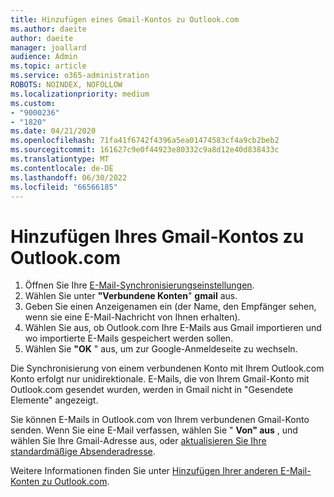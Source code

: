 ```yaml
---
title: Hinzufügen eines Gmail-Kontos zu Outlook.com
ms.author: daeite
author: daeite
manager: joallard
audience: Admin
ms.topic: article
ms.service: o365-administration
ROBOTS: NOINDEX, NOFOLLOW
ms.localizationpriority: medium
ms.custom:
- "9000236"
- "1820"
ms.date: 04/21/2020
ms.openlocfilehash: 71fa41f6742f4396a5ea01474583cf4a9cb2beb2
ms.sourcegitcommit: 161627c9e0f44923e80332c9a8d12e40d838433c
ms.translationtype: MT
ms.contentlocale: de-DE
ms.lasthandoff: 06/30/2022
ms.locfileid: "66566185"
---
```

# <a name="add-your-gmail-account-to-outlookcom"></a>Hinzufügen Ihres Gmail-Kontos zu Outlook.com

1. Öffnen Sie Ihre [E-Mail-Synchronisierungseinstellungen](https://go.microsoft.com/fwlink/?linkid=875264).
2. Wählen Sie unter **"Verbundene Konten**" **gmail** aus.
3. Geben Sie einen Anzeigenamen ein (der Name, den Empfänger sehen, wenn sie eine E-Mail-Nachricht von Ihnen erhalten).
4. Wählen Sie aus, ob Outlook.com Ihre E-Mails aus Gmail importieren und wo importierte E-Mails gespeichert werden sollen.
5. Wählen Sie **"OK** " aus, um zur Google-Anmeldeseite zu wechseln.

Die Synchronisierung von einem verbundenen Konto mit Ihrem Outlook.com Konto erfolgt nur unidirektionale. E-Mails, die von Ihrem Gmail-Konto mit Outlook.com gesendet wurden, werden in Gmail nicht in "Gesendete Elemente" angezeigt.

Sie können E-Mails in Outlook.com von Ihrem verbundenen Gmail-Konto senden. Wenn Sie eine E-Mail verfassen, wählen Sie " **Von" aus** , und wählen Sie Ihre Gmail-Adresse aus, oder [aktualisieren Sie Ihre standardmäßige Absenderadresse](https://go.microsoft.com/fwlink/?linkid=875264).

Weitere Informationen finden Sie unter [Hinzufügen Ihrer anderen E-Mail-Konten zu Outlook.com](https://support.microsoft.com/office/add-your-other-email-accounts-to-outlook-com-c5224df4-5885-4e79-91ba-523aa743f0ba).